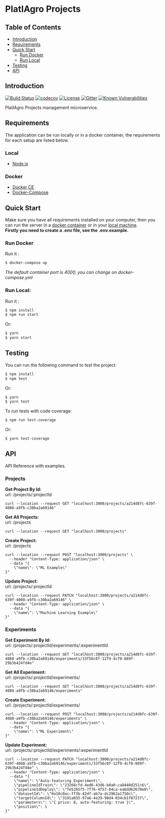 # PlatIAgro Projects

## Table of Contents

- [Introduction](#introduction)
- [Requirements](#requirements)
- [Quick Start](#quick-start)
  - [Run Docker](#run-docker)
  - [Run Local](#run-local)
- [Testing](#testing)
- [API](#api)

## Introduction

[![Build Status](https://travis-ci.com/platiagro/projects.svg?branch=master)](https://travis-ci.com/platiagro/projects)
[![codecov](https://codecov.io/gh/platiagro/projects/branch/master/graph/badge.svg)](https://codecov.io/gh/platiagro/projects)
[![License](https://img.shields.io/badge/License-Apache%202.0-blue.svg)](https://opensource.org/licenses/Apache-2.0)
[![Gitter](https://badges.gitter.im/platiagro/community.svg)](https://gitter.im/platiagro/community?utm_source=badge&utm_medium=badge&utm_campaign=pr-badge)
[![Known Vulnerabilities](https://snyk.io//test/github/platiagro/projects/badge.svg?targetFile=package.json)](https://snyk.io//test/github/platiagro/projects?targetFile=package.json)

PlatIAgro Projects management microservice.

## Requirements

The application can be run locally or in a docker container, the requirements for each setup are listed below.

### Local

- [Node.js](https://nodejs.org/)

### Docker

- [Docker CE](https://www.docker.com/get-docker)
- [Docker-Compose](https://docs.docker.com/compose/install/)

## Quick Start

Make sure you have all requirements installed on your computer, then you can run the server in a [docker container](#run-docker) or in your [local machine](#run-local).<br>
**Firstly you need to create a .env file, see the .env.example.**

### Run Docker

Run it :

```bash
$ docker-compose up
```

_The default container port is 4000, you can change on docker-compose.yml_

### Run Local:

Run it :

```bash
$ npm install
$ npm run start
```

Or:

```bash
$ yarn
$ yarn start
```

## Testing

You can run the following command to test the project:

```bash
$ npm install
$ npm test
```

Or:

```bash
$ yarn
$ yarn test
```

To run tests with code coverage:

```bash
$ npm run test-coverage
```

Or:

```bash
$ yarn test-coverage
```

## API

API Reference with examples.

### Projects

**Get Project By Id:** <br>
url: /projects/:projectId

```
curl --location --request GET "localhost:3000/projects/a214d8fc-639f-4088-a9fb-c30ba2a69146"
```

**Get All Projects:** <br>
url: /projects

```
curl --location --request GET "localhost:3000/projects"
```

**Create Project:** <br>
url: /projects

```
curl --location --request POST "localhost:3000/projects" \
  --header "Content-Type: application/json" \
  --data "{
	\"name\": \"ML Example\"
}"
```

**Update Project:** <br>
url: /projects/:projectId

```
curl --location --request PATCH "localhost:3000/projects/a214d8fc-639f-4088-a9fb-c30ba2a69146" \
  --header "Content-Type: application/json" \
  --data "{
	\"name\": \"Machine Learning Example\"
}"
```

### Experiments

**Get Experiment By Id:** <br>
url: /projects/:projectId/experiments/:experimentId

```
curl --location --request GET "localhost:3000/projects/a214d8fc-639f-4088-a9fb-c30ba2a69146/experiments/33f56c0f-12f9-4cf0-889f-29b3b424fd4e"
```

**Get All Experiment:** <br>
url: /projects/:projectId/experiments/

```
curl --location --request GET "localhost:3000/projects/a214d8fc-639f-4088-a9fb-c30ba2a69146/experiments"
```

**Create Experiment:** <br>
url: /projects/:projectId/experiments/

```
curl --location --request POST "localhost:3000/projects/a214d8fc-639f-4088-a9fb-c30ba2a69146/experiments" \
  --header "Content-Type: application/json" \
  --data "{
	\"name\": \"ML Experiment\"
}"
```

**Update Experiment:** <br>
url: /projects/:projectId/experiments/:experimentId

```
curl --location --request PATCH "localhost:3000/projects/a214d8fc-639f-4088-a9fb-c30ba2a69146/experiments/33f56c0f-12f9-4cf0-889f-29b3b424fd4e" \
  --header "Content-Type: application/json" \
  --data "{
    \"name\": \"Auto-featuring Experiment\",
    \"pipelineIdTrain\": \"23266cfd-4ed6-43d6-b8a0-ca8440d251c6\",
    \"pipelineIdDeploy\": \"fe5205f5-7f76-4f57-84ca-ea6dd62670e8\",
    \"datasetId\": \"0a10c0ac-ff3b-42df-ab7a-dc2962a1750c\",
    \"targetColumnId\": \"3191a035-97a6-4e29-90d4-034cb1f87237\",
    \"parameters\": \"{ price: 8, auto-featuring: true }\",
    \"position\": 1
}"
```
